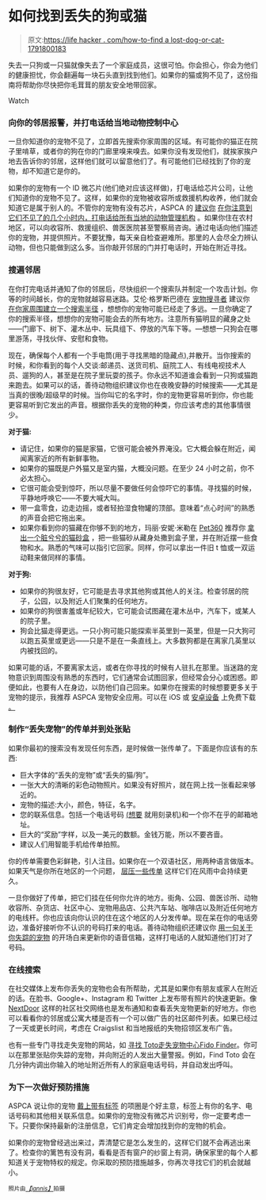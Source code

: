 # 如何找到丢失的狗或猫

> 原文:[https://life hacker . com/how-to-find a lost-dog-or-cat-1791800183](https://lifehacker.com/how-to-find-a-lost-dog-or-cat-1791800183)

失去一只狗或一只猫就像失去了一个家庭成员，这很可怕。你会担心，你会为他们的健康担忧，你会翻遍每一块石头直到找到他们。如果你的猫或狗不见了，这份指南将帮助你尽快把你毛茸茸的朋友安全地带回家。

Watch

### 向你的邻居报警，并打电话给当地动物控制中心

一旦你知道你的宠物不见了，立即首先搜索你家周围的区域。有可能你的猫正在院子里啃草，或者你的狗在你的门廊里嗅来嗅去。如果你没有发现他们，就挨家挨户地去告诉你的邻居，这样他们就可以留意他们了。有可能他们已经找到了你的宠物，却不知道它是你的。

如果你的宠物有一个 ID 微芯片(他们绝对应该这样做)，打电话给芯片公司，让他们知道你的宠物不见了。这样，如果你的宠物被收容所或救援机构收养，他们就会知道它是属于别人的。不管你的宠物有没有芯片，ASPCA 的 [建议你](https://www.aspca.org/) [在你注意到它们不见了的几个小时内，打电话给所有当地的动物管理机构](http://www.aspca.org/pet-care/general-pet-care/finding-lost-pet) 。如果你住在农村地区，可以向收容所、救援组织、兽医医院甚至警察局咨询。通过电话向他们描述你的宠物，并提供照片。不要犹豫，每天亲自检查避难所。那里的人会尽全力辨认动物，但也只能做到这么多。当你敲开邻居的门并打电话时，开始在附近寻找。

### **搜遍邻居**

在你打完电话并通知了你的邻居后，尽快组织一个搜索队并制定一个攻击计划。你等的时间越长，你的宠物就越容易迷路。艾伦·格罗斯巴德在 [宠物搜寻者](https://www.petfinder.com/) 建议你 [在你家周围建立一个搜索半径](https://www.petfinder.com/dogs/lost-and-found-dogs/find-lost-dog/) ，想想你的宠物可能已经走了多远。一旦你确定了你的搜索半径，想想你的宠物可能会去的所有地方。注意所有猫明显的藏身之处——门廊下、树下、灌木丛中、玩具组下、停放的汽车下等。—想想一只狗会在哪里游荡，寻找伙伴、安慰和食物。

现在，确保每个人都有一个手电筒(用于寻找黑暗的隐藏点),并散开。当你搜索的时候，和你看到的每个人交谈:邮递员、送货司机、庭院工人、有线电视技术人员、遛狗的人，甚至是在院子里玩耍的孩子。你永远不知道谁会看到一只狗或猫跑来跑去。如果可以的话，善待动物组织建议你也在夜晚安静的时候搜索——尤其是当真的很晚/超级早的时候。当你叫它的名字时，你的宠物更容易听到你，你也能更容易听到它发出的声音。根据你丢失的宠物的种类，你应该考虑的其他事情很少。

**对于猫:**

*   请记住，如果你的猫是家猫，它很可能会被外界淹没。它大概会躲在附近，闻闻离家近的所有新鲜事物。
*   如果你的猫既是户外猫又是室内猫，大概没问题。在至少 24 小时之前，你不必太担心。
*   它很可能会受到惊吓，所以尽量不要做任何会惊吓它的事情。寻找猫的时候，平静地呼唤它——不要大喊大叫。
*   带一盒零食，边走边摇，或者轻拍湿食物罐的顶部。意味着“点心时间”的熟悉的声音会把它拖出来。
*   如果你看到你的猫藏在你够不到的地方，玛丽·安妮·米勒在 [Pet360](https://www.pet360.com/) 推荐你 [拿出一个脏兮兮的猫砂盒](http://www.petmd.com/cat/care/guide-finding-lost-cat) ，把一些猫砂从藏身处撒到盒子里，并在附近摆一些食物和水。熟悉的气味可以指引它回家。同样，你可以拿出一件旧 t 恤或一双运动鞋来做同样的事情。

**对于狗:**

*   如果你的狗很友好，它可能是去寻求其他狗或其他人的关注。检查邻居的院子，公园，以及附近人们聚集的任何地方。
*   如果你的狗很害羞或年纪较大，它可能会试图藏在灌木丛中，汽车下，或某人的院子里。
*   狗会比猫走得更远。一只小狗可能只能探索半英里到一英里，但是一只大狗可以跑五英里或更远——只是不是在一条直线上。大多数狗都是在离家几英里以内被找回的。

如果可能的话，不要离家太远，或者在你寻找的时候有人驻扎在那里。当迷路的宠物意识到周围没有熟悉的东西时，它们通常会试图回家，但经常会分心或困惑。即便如此，也要有人在身边，以防他们自己回来。如果你在搜索的时候想要更多关于宠物的提示，我推荐 ASPCA 宠物安全应用。可以在 iOS 或 [安卓设备](https://play.google.com/store/apps/details?id=com.cube.aspca.pfa&hl=en) 上免费下载 [。](https://itunes.apple.com/us/app/aspca-pet-safety-app-for-lost/id726419470?mt=8)

### **制作“丢失宠物”的传单并到处张贴**

如果你最初的搜索没有发现任何东西，是时候做一张传单了。下面是你应该有的东西:

*   巨大字体的“丢失的宠物”或“丢失的猫/狗”。
*   一张大大的清晰的彩色动物照片。如果没有好照片，就在网上找一张看起来够近的。
*   宠物的描述:大小，颜色，特征，名字。
*   您的联系信息。包括一个电话号码 [(想要](http://lifehacker.com/five-useful-things-you-can-do-with-a-burner-phone-numbe-1787635006) 就用刻录机)和一个你不在乎的邮箱地址。
*   巨大的“奖励”字样，以及一美元的数额。金钱万能，所以不要吝啬。
*   建议人们用智能手机给传单拍照。

你的传单需要色彩鲜艳，引人注目。如果你在一个双语社区，用两种语言做版本。如果天气是你所在地区的一个问题， [层压一些传单](https://lifehacker.com/laminate-lost-pet-flyers-to-make-them-last-longer-1791258246) 这样它们在风雨中会持续更久。

一旦你做好了传单，把它们挂在任何你允许的地方。街角、公园、兽医诊所、动物收容所、杂货店、社区中心、宠物用品店、公共汽车站、咖啡店以及附近任何地方的电线杆。你也应该向你认识的住在这个地区的人分发传单。现在呆在你的电话旁边，准备好接听你不认识的号码打来的电话。善待动物组织还建议你 [用一句关于你失踪的宠物](http://www.peta.org/living/companion-animals/how-to-find-missing-lost-cat-dog/) 的开场白来更新你的语音信箱，这样打电话的人就知道他们打对了号码。

### **在线搜索**

在社交媒体上发布你丢失的宠物也会有所帮助，尤其是如果你有朋友或家人在附近的话。在脸书、Google+、Instagram 和 Twitter 上发布带有照片的快速更新。像 [NextDoor](https://nextdoor.com/) 这样的社区社交网络也是发布通知和查看丢失宠物更新的好地方。你也可以看看你的邻居或公寓大楼是否有一个可以做广告的社区邮件列表。如果已经过了一天或更长时间，考虑在 Craigslist 和当地报纸的失物招领区发布广告。

也有一些专门寻找走失宠物的网站，如 [寻找 Toto](https://www.findtoto.com/)[走失宠物中心](http://www.thecenterforlostpets.com/)[Fido Finder](https://www.fidofinder.com/)。你可以在那里张贴你失踪的宠物，并向附近的人发出大量警报。例如，Find Toto 会在几分钟内调出你输入的地址附近所有人的家庭电话号码，并自动发出呼叫。

### **为下一次做好预防措施**

ASPCA 说让你的宠物 [戴上带有标签](http://www.aspca.org/pet-care/general-pet-care/finding-lost-pet) 的项圈是个好主意，标签上有你的名字、电话号码和其他相关联系信息。如果你的宠物没有微芯片识别号，你一定要考虑一下。只要你保持最新的注册信息，它们肯定会增加找到你的宠物的机会。

如果你的宠物曾经逃出来过，弄清楚它是怎么发生的，这样它们就不会再逃出来了。检查你的篱笆有没有洞，看看是否有窗户的纱窗上有洞，确保家里的每个人都知道关于宠物特权的规定。你采取的预防措施越多，你再次寻找它们的机会就越小。

<small>照片由</small>[*<small>【jannis】</small>*](https://www.flickr.com/photos/52336371@N07/14743990177/)<small>拍摄</small>

<small></small>